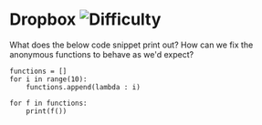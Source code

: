 # Dropbox ![Difficulty](https://img.shields.io/badge/-EASY-green)
	
What does the below code snippet print out? How can we fix the anonymous functions to behave as we'd expect?
	
```
functions = []
for i in range(10):
    functions.append(lambda : i)

for f in functions:
    print(f())
```
	
